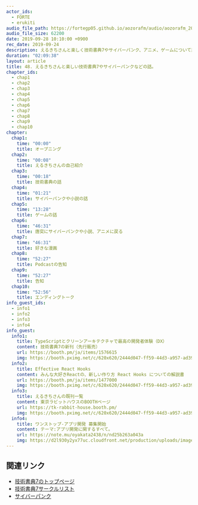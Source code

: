 ```yaml
---
actor_ids:
  - FORTE
  - erukiti
audio_file_path: https://fortegp05.github.io/aozorafm/audio/aozorafm_20190928_01.mp3
audio_file_size: 62200
date: 2019-09-28 10:10:00 +0900
rec_date: 2019-09-24
description: えるきちさんと楽しく技術書典7やサイバーパンク、アニメ、ゲームについて話しました!
duration: "02:09:38"
layout: article
title: 48. えるきちさんと楽しい技術書典7やサイバーパンクなどの話。
chapter_ids:
  - chap1
  - chap2
  - chap3
  - chap4
  - chap5
  - chap6
  - chap7
  - chap8
  - chap9
  - chap10
chapter:
  chap1:
    time: "00:00"
    title: オープニング
  chap2:
    time: "00:08"
    title: えるきちさんの自己紹介
  chap3:
    time: "00:18"
    title: 技術書典の話
  chap4:
    time: "01:21"
    title: サイバーパンクや小説の話
  chap5:
    time: "13:28"
    title: ゲームの話
  chap6:
    time: "46:31"
    title: 唐突にサイバーパンクや小説、アニメに戻る
  chap7:
    time: "46:31"
    title: 好きな漫画
  chap8:
    time: "52:27"
    title: Podcastの告知
  chap9:
    time: "52:27"
    title: 告知
  chap10:
    time: "52:56"
    title: エンディングトーク
info_guest_ids:
  - info1
  - info2
  - info3
  - info4
info_guest:
  info1:
    title: TypeScriptとクリーンアーキテクチャで最高の開発者体験（DX）
    content: 技術書典7の新刊（先行販売）
    url: https://booth.pm/ja/items/1576615
    img: https://booth.pximg.net/c/620x620/2444d047-ff59-44d3-a957-ad391d0d1f69/i/1576615/47a804a4-7890-47a3-b4e5-ba87a6a122dc_base_resized.jpg
  info2:
    title: Effective React Hooks
    content: みんな大好きReactの、新しい作り方 React Hooks についての解説書
    url: https://booth.pm/ja/items/1477000
    img: https://booth.pximg.net/c/620x620/2444d047-ff59-44d3-a957-ad391d0d1f69/i/1477000/8e9d60a6-0f08-4917-8c34-e4cc38627645_base_resized.jpg
  info3:
    title: えるきちさんの既刊一覧
    content: 東京ラビットハウスのBOOTHページ
    url: https://tk-rabbit-house.booth.pm/
    img: https://booth.pximg.net/c/620x620/2444d047-ff59-44d3-a957-ad391d0d1f69/i/1576615/47a804a4-7890-47a3-b4e5-ba87a6a122dc_base_resized.jpg
  info4:
    title: ワンストップ-アプリ開発 募集開始
    content: テーマ:アプリ開発に関するすべて。
    url: https://note.mu/oyakata2438/n/nd25b263a043a
    img: https://d2l930y2yx77uc.cloudfront.net/production/uploads/images/13654970/rectangle_large_type_2_08a3e44831fe1ada993024a7872e315a.jpeg
---
```


## 関連リンク
- [技術書典7のトップページ](https://techbookfest.org/event/tbf07)
- [技術書典7サークルリスト](https://techbookfest.org/event/tbf07/circle)
- [サイバーパンク](https://ja.wikipedia.org/wiki/%E3%82%B5%E3%82%A4%E3%83%90%E3%83%BC%E3%83%91%E3%83%B3%E3%82%AF)
